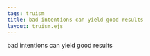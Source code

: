 ```yaml
---
tags: truism
title: bad intentions can yield good results
layout: truism.ejs
---
```


bad intentions can yield good results